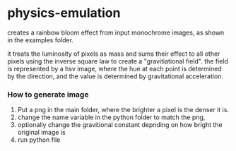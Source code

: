 # physics-emulation
creates a rainbow bloom effect from input monochrome images, as shown in the examples folder.

it treats the luminosity of pixels as mass and sums their effect to all other pixels using the inverse square law to create a "gravitiational field". the field is represented by a hsv image, where the hue at each point is determined by the direction, and the value is determined by gravitational acceleration.

### How to generate image
1. Put a png in the main folder, where the brighter a pixel is the denser it is.
2. change the name variable in the python folder to match the png,
3. optionally change the gravitional constant depnding on how bright the original image is
4. run python file
